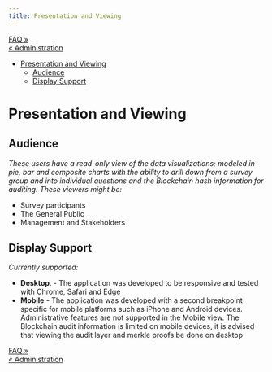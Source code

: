 ```yaml
---
title: Presentation and Viewing
---
```


<div class="navFlow">
  <div class="next"><a href="008-faq.html">FAQ &raquo;</a></div>
  <div class="previous"><a href="006-administration.html">&laquo; Administration</a></div>
</div>

- [Presentation and Viewing](#presentation-and-viewing)
  - [Audience](#audience)
  - [Display Support](#display-support)

# Presentation and Viewing

## Audience
*These users have a read-only view of the data visualizations; modeled in pie, bar and composite charts with the ability to drill down from a survey group and into individual questions and the Blockchain hash information for auditing. These viewers might be:*
  * Survey participants
  * The General Public
  * Management and Stakeholders

## Display Support
*Currently supported:*

  * **Desktop**. - The application was developed to be responsive and tested with Chrome, Safari and Edge
   * **Mobile** - The application was developed with a second breakpoint specific for mobile platforms such as iPhone and Android devices. Administrative features are not supported in the Mobile view. The Blockchain audit information is limited on mobile devices, it is advised that viewing the audit layer and merkle proofs be done on desktop



<div class="navFlow navBottom">
  <div class="next"><a href="008-faq.html">FAQ &raquo;</a></div>
  <div class="previous"><a href="006-administration.html">&laquo; Administration</a></div>
</div>
